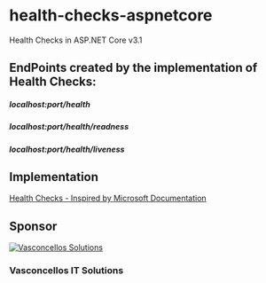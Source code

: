 # health-checks-aspnetcore
Health Checks in ASP.NET Core v3.1

## EndPoints created by the implementation of Health Checks:

##### localhost:port/health
##### localhost:port/health/readness
##### localhost:port/health/liveness

## Implementation
[Health Checks - Inspired by Microsoft Documentation](https://learn.microsoft.com/en-us/aspnet/core/host-and-deploy/health-checks?view=aspnetcore-3.1)

## Sponsor
[![Vasconcellos Solutions](https://vasconcellos.solutions/assets/open-source/images/company/vasconcellos-solutions-small-icon.jpg)](https://www.vasconcellos.solutions)
### Vasconcellos IT Solutions


